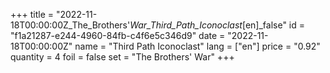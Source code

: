 +++
title = "2022-11-18T00:00:00Z_The_Brothers'_War_Third_Path_Iconoclast_[en]_false"
id = "f1a21287-e244-4960-84fb-c4f6e5c346d9"
date = "2022-11-18T00:00:00Z"
name = "Third Path Iconoclast"
lang = ["en"]
price = "0.92"
quantity = 4
foil = false
set = "The Brothers' War"
+++
